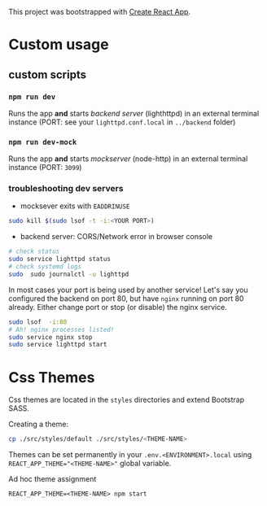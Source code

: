 This project was bootstrapped with [Create React App](https://github.com/facebook/create-react-app).

# Custom usage

## custom scripts

### `npm run dev`

Runs the app **and** starts *backend server* (lighthttpd) in an external terminal instance (PORT: see your `lighttpd.conf.local` in `../backend` folder)

### `npm run dev-mock`

Runs the app **and** starts *mockserver* (node-http) in an external terminal instance (PORT: `3099`)

### troubleshooting dev servers

* mocksever exits with `EADDRINUSE`

```bash
sudo kill $(sudo lsof -t -i:<YOUR PORT>)
```

* backend server: CORS/Network error in browser console

```bash
# check status
sudo service lighttpd status
# check systemd logs
sudo  sudo journalctl -u lighttpd
```

In most cases your port is being used by another service!
Let's say you configured the backend on port 80, but have `nginx` running on port 80 already. Either change port or stop (or disable) the nginx service.

```bash
sudo lsof  -i:80
# Ah! nginx processes listed!
sudo service nginx stop
sudo service lighttpd start
```

# Css Themes

Css themes are located in the `styles` directories and extend Bootstrap SASS.

Creating a theme:

```bash
cp ./src/styles/default ./src/styles/<THEME-NAME>
```

Themes can be set permanently in your `.env.<ENVIRONMENT>.local` using `REACT_APP_THEME="<THEME-NAME>"` global variable.

Ad hoc theme assignment

```
REACT_APP_THEME=<THEME-NAME> npm start
```

